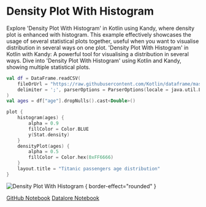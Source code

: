 # Density Plot With Histogram

<web-summary>
Explore 'Density Plot With Histogram' in Kotlin using Kandy, where density plot is enhanced with histogram.
This example effectively showcases the usage of several statistical plots together, useful when you want to visualise distribution in several ways on one plot.
</web-summary>

<card-summary>
'Density Plot With Histogram' in Kotlin with Kandy: A powerful tool for visualising a distribution in several ways.
</card-summary>

<link-summary>
Dive into 'Density Plot With Histogram' using Kotlin and Kandy, showing multiple statistical plots.
</link-summary>


<!---IMPORT org.jetbrains.kotlinx.kandy.letsplot.samples.DensityPlot-->


<!---FUN densityPlot_with_histogram-->

```kotlin
val df = DataFrame.readCSV(
    fileOrUrl = "https://raw.githubusercontent.com/Kotlin/dataframe/master/examples/idea-examples/titanic/src/main/resources/titanic.csv",
    delimiter = ';', parserOptions = ParserOptions(locale = java.util.Locale.FRENCH)
)
val ages = df["age"].dropNulls().cast<Double>()

plot {
    histogram(ages) {
        alpha = 0.9
        fillColor = Color.BLUE
        y(Stat.density)
    }
    densityPlot(ages) {
        alpha = 0.5
        fillColor = Color.hex(0xFF6666)
    }
    layout.title = "Titanic passengers age distribution"
}
```

<!---END-->


![Density Plot With Histogram](densityPlot_with_histogram.svg) { border-effect="rounded" }

<seealso style="cards">
       <category ref="example-ktnb">
           <a href="https://github.com/Kotlin/kandy/blob/main/examples/notebooks/lets-plot/samples/histogram/densityPlot_with_histogram.ipynb" summary="View the notebook on our GitHub repository">GitHub Notebook</a>
           <a href="https://datalore.jetbrains.com/report/static/KQKedA4jDrKu63O53gEN0z/i4hJKskkhnKmazY7pP1WXv" summary="Experiment with this example on Datalore">Datalore Notebook</a>
       </category>
</seealso>
